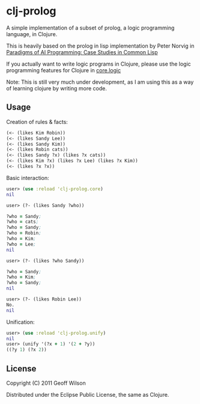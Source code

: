 # clj-prolog

A simple implementation of a subset of prolog, a logic programming
language, in Clojure.

This is heavily based on the prolog in lisp implementation by Peter
Norvig in
[Paradigms of AI Programming: Case Studies in Common Lisp](http://www.amazon.com/gp/product/1558601910/ref=as_li_ss_tl?ie=UTF8&tag=pseudofish-20&linkCode=as2&camp=217145&creative=399369&creativeASIN=1558601910)

If you actually want to write logic programs in Clojure, please use
the logic programming features for Clojure in
[core.logic](https://github.com/clojure/core.logic)

Note: This is still very much under development, as I am using this as
a way of learning clojure by writing more code.

## Usage

Creation of rules & facts:
``` clojure
(<- (likes Kim Robin))
(<- (likes Sandy Lee))
(<- (likes Sandy Kim))
(<- (likes Robin cats))
(<- (likes Sandy ?x) (likes ?x cats))
(<- (likes Kim ?x) (likes ?x Lee) (likes ?x Kim))
(<- (likes ?x ?x))
```

Basic interaction:
``` clojure
user> (use :reload 'clj-prolog.core)
nil

user> (?- (likes Sandy ?who))

?who = Sandy;
?who = cats;
?who = Sandy;
?who = Robin;
?who = Kim;
?who = Lee;
nil

user> (?- (likes ?who Sandy))

?who = Sandy;
?who = Kim;
?who = Sandy;
nil

user> (?- (likes Robin Lee))
No.
nil
```

Unification:

``` clojure
user> (use :reload 'clj-prolog.unify)
nil 
user> (unify '(?x + 1) '(2 + ?y))
((?y 1) (?x 2))
```

## License

Copyright (C) 2011 Geoff Wilson

Distributed under the Eclipse Public License, the same as Clojure.
